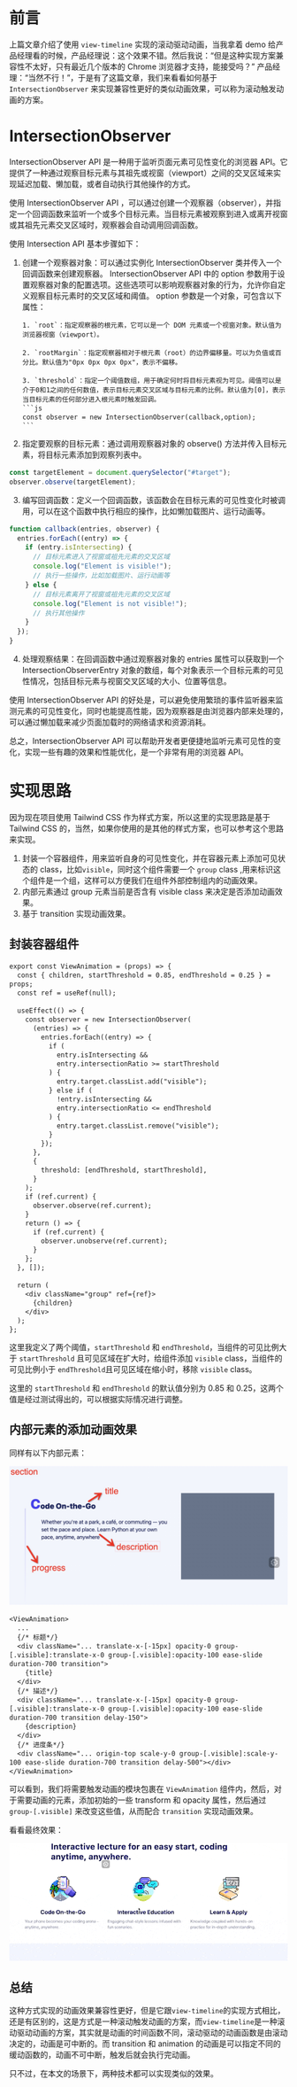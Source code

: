 # 前言

上篇文章介绍了使用 `view-timeline` 实现的滚动驱动动画，当我拿着 demo 给产品经理看的时候，产品经理说：这个效果不错。然后我说：“但是这种实现方案兼容性不太好，只有最近几个版本的 Chrome 浏览器才支持，能接受吗？” 产品经理：“当然不行！”，于是有了这篇文章，我们来看看如何基于 `IntersectionObserver` 来实现兼容性更好的类似动画效果，可以称为滚动触发动画的方案。

# IntersectionObserver

IntersectionObserver API 是一种用于监听页面元素可见性变化的浏览器 API。它提供了一种通过观察目标元素与其祖先或视窗（viewport）之间的交叉区域来实现延迟加载、懒加载，或者自动执行其他操作的方式。

使用 IntersectionObserver API ，可以通过创建一个观察器（observer），并指定一个回调函数来监听一个或多个目标元素。当目标元素被观察到进入或离开视窗或其祖先元素交叉区域时，观察器会自动调用回调函数。

使用 Intersection API 基本步骤如下：

1.  创建一个观察器对象：可以通过实例化 IntersectionObserver 类并传入一个回调函数来创建观察器。
    IntersectionObserver API 中的 option 参数用于设置观察器对象的配置选项。这些选项可以影响观察器对象的行为，允许你自定义观察目标元素时的交叉区域和阈值。
    option 参数是一个对象，可包含以下属性：

        1. `root`：指定观察器的根元素，它可以是一个 DOM 元素或一个视窗对象。默认值为浏览器视窗（viewport）。

        2. `rootMargin`：指定观察器相对于根元素（root）的边界偏移量。可以为负值或百分比。默认值为"0px 0px 0px 0px"，表示不偏移。

        3. `threshold`：指定一个阈值数组，用于确定何时将目标元素视为可见。阈值可以是介于0和1之间的任何数值，表示目标元素交叉区域与目标元素的比例。默认值为[0]，表示当目标元素的任何部分进入根元素时触发回调。
        ```js
        const observer = new IntersectionObserver(callback,option);
        ```

2.  指定要观察的目标元素：通过调用观察器对象的 observe() 方法并传入目标元素，将目标元素添加到观察列表中。

```js
const targetElement = document.querySelector("#target");
observer.observe(targetElement);
```

3. 编写回调函数：定义一个回调函数，该函数会在目标元素的可见性变化时被调用，可以在这个函数中执行相应的操作，比如懒加载图片、运行动画等。

```js
function callback(entries, observer) {
  entries.forEach((entry) => {
    if (entry.isIntersecting) {
      // 目标元素进入了视窗或祖先元素的交叉区域
      console.log("Element is visible!");
      // 执行一些操作，比如加载图片、运行动画等
    } else {
      // 目标元素离开了视窗或祖先元素的交叉区域
      console.log("Element is not visible!");
      // 执行其他操作
    }
  });
}
```

4. 处理观察结果：在回调函数中通过观察器对象的 entries 属性可以获取到一个 IntersectionObserverEntry 对象的数组，每个对象表示一个目标元素的可见性情况，包括目标元素与视窗交叉区域的大小、位置等信息。

使用 IntersectionObserver API 的好处是，可以避免使用繁琐的事件监听器来监测元素的可见性变化，同时也能提高性能，因为观察器是由浏览器内部来处理的，可以通过懒加载来减少页面加载时的网络请求和资源消耗。

总之，IntersectionObserver API 可以帮助开发者更便捷地监听元素可见性的变化，实现一些有趣的效果和性能优化，是一个非常有用的浏览器 API。

# 实现思路

因为现在项目使用 Tailwind CSS 作为样式方案，所以这里的实现思路是基于 Tailwind CSS 的，当然，如果你使用的是其他的样式方案，也可以参考这个思路来实现。

1. 封装一个容器组件，用来监听自身的可见性变化，并在容器元素上添加可见状态的 class，比如`visible`，同时这个组件需要一个 `group` class ,用来标识这个组件是一个组，这样可以方便我们在组件外部控制组内的动画效果。
2. 内部元素通过 group 元素当前是否含有 visible class 来决定是否添加动画效果。
3. 基于 transition 实现动画效果。

## 封装容器组件

```tsx
export const ViewAnimation = (props) => {
  const { children, startThreshold = 0.85, endThreshold = 0.25 } = props;
  const ref = useRef(null);

  useEffect(() => {
    const observer = new IntersectionObserver(
      (entries) => {
        entries.forEach((entry) => {
          if (
            entry.isIntersecting &&
            entry.intersectionRatio >= startThreshold
          ) {
            entry.target.classList.add("visible");
          } else if (
            !entry.isIntersecting &&
            entry.intersectionRatio <= endThreshold
          ) {
            entry.target.classList.remove("visible");
          }
        });
      },
      {
        threshold: [endThreshold, startThreshold],
      }
    );
    if (ref.current) {
      observer.observe(ref.current);
    }
    return () => {
      if (ref.current) {
        observer.unobserve(ref.current);
      }
    };
  }, []);

  return (
    <div className="group" ref={ref}>
      {children}
    </div>
  );
};
```

这里我定义了两个阈值，`startThreshold` 和 `endThreshold`，当组件的可见比例大于 `startThreshold` 且可见区域在扩大时，给组件添加 `visible` class，当组件的可见比例小于 `endThreshold`且可见区域在缩小时，移除 `visible` class。

这里的 `startThreshold` 和 `endThreshold` 的默认值分别为 0.85 和 0.25，这两个值是经过测试得出的，可以根据实际情况进行调整。

## 内部元素的添加动画效果

同样有以下内部元素：

![](./img/ele.jpg)

```tsx
<ViewAnimation>
  ...
  {/* 标题*/}
  <div className="... translate-x-[-15px] opacity-0 group-[.visible]:translate-x-0 group-[.visible]:opacity-100 ease-slide duration-700 transition">
    {title}
  </div>
  {/* 描述*/}
  <div className="... translate-x-[-15px] opacity-0 group-[.visible]:translate-x-0 group-[.visible]:opacity-100 ease-slide duration-700 transition delay-150">
    {description}
  </div>
  {/* 进度条*/}
  <div className="... origin-top scale-y-0 group-[.visible]:scale-y-100 ease-slide duration-700 transition delay-500"></div>
</ViewAnimation>
```

可以看到，我们将需要触发动画的模块包裹在 `ViewAnimation` 组件内，然后，对于需要动画的元素，添加初始的一些 transform 和 opacity 属性，然后通过 `group-[.visible]` 来改变这些值，从而配合 `transition` 实现动画效果。

看看最终效果：

![](./img/intersection-demo.gif)

## 总结

这种方式实现的动画效果兼容性更好，但是它跟`view-timeline`的实现方式相比，还是有区别的，这是方式是一种滚动触发动画的方案，而`view-timeline`是一种滚动驱动动画的方案，其实就是动画的时间函数不同，滚动驱动的动画函数是由滚动决定的，动画是可中断的。而 transition 和 animation 的动画是可以指定不同的缓动函数的，动画不可中断，触发后就会执行完动画。

只不过，在本文的场景下，两种技术都可以实现类似的效果。
